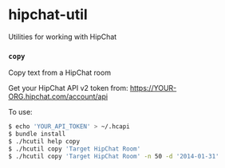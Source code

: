 hipchat-util
============

Utilities for working with HipChat

### `copy`

Copy text from a HipChat room

Get your HipChat API v2 token from: https://YOUR-ORG.hipchat.com/account/api

To use:

```sh
$ echo 'YOUR_API_TOKEN' > ~/.hcapi
$ bundle install
$ ./hcutil help copy
$ ./hcutil copy 'Target HipChat Room'
$ ./hcutil copy 'Target HipChat Room' -n 50 -d '2014-01-31'
```
